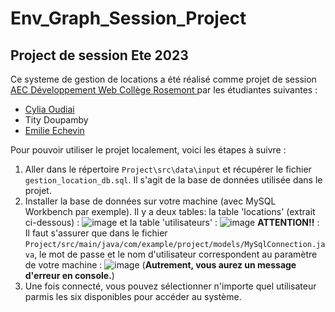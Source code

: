 # Env_Graph_Session_Project
## Project de session Ete 2023

Ce systeme de gestion de locations a été réalisé comme projet de session [AEC Développement Web Collège Rosemont ](https://www.crosemont.qc.ca/programme/programmation-orientee-objet-et-technologies-web/) par les étudiantes suivantes :
-  [Cylia Oudiai](https://www.linkedin.com/in/cylia-oudiai-81b7891a0/)
- Tity Doupamby
- [Emilie Echevin ](https://www.linkedin.com/in/emilie-echevin-92119a5a/)

Pour pouvoir utiliser le projet localement, voici les étapes à suivre :

1. Aller dans le répertoire `Project\src\data\input` et récupérer le fichier  `gestion_location_db.sql`. Il s'agit de la base de données utilisée dans le projet.
2. Installer la base de données sur votre machine (avec MySQL Workbench par exemple). Il y a deux tables: la table 'locations' (extrait ci-dessous) :
![image](https://github.com/Emimint/Env_Graph_Session_Project/assets/90863470/13951186-4f72-4fd5-b89f-2e6b348cdd59)
et la table 'utilisateurs' :
![image](https://github.com/Emimint/Env_Graph_Session_Project/assets/90863470/ae792dcb-4570-4694-8426-88f97b1591f7)
**ATTENTION!!** : Il faut s'assurer que dans le fichier `Project/src/main/java/com/example/project/models/MySqlConnection.java`, le mot de passe et le nom d'utilisateur correspondent au paramètre de votre machine :
![image](https://github.com/Emimint/Env_Graph_Session_Project/assets/90863470/21dd31d2-7574-4dfe-a48e-401c8107fe67)
(__Autrement, vous aurez un message d'erreur en console.__)
3. Une fois connecté, vous pouvez sélectionner n'importe quel utilisateur parmis les six disponibles pour accéder au système.


